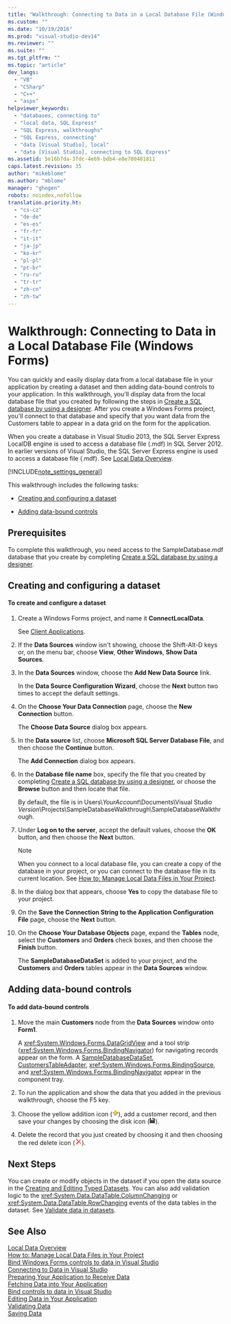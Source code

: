 ```yaml
---
title: "Walkthrough: Connecting to Data in a Local Database File (Windows Forms) | Microsoft Docs"
ms.custom: ""
ms.date: "10/19/2016"
ms.prod: "visual-studio-dev14"
ms.reviewer: ""
ms.suite: ""
ms.tgt_pltfrm: ""
ms.topic: "article"
dev_langs: 
  - "VB"
  - "CSharp"
  - "C++"
  - "aspx"
helpviewer_keywords: 
  - "databases, connecting to"
  - "local data, SQL Express"
  - "SQL Express, walkthroughs"
  - "SQL Express, connecting"
  - "data [Visual Studio], local"
  - "data [Visual Studio], connecting to SQL Express"
ms.assetid: 5e16b7da-3fdc-4e69-bdb4-e8e700481811
caps.latest.revision: 35
author: "mikeblome"
ms.author: "mblome"
manager: "ghogen"
robots: noindex,nofollow
translation.priority.ht: 
  - "cs-cz"
  - "de-de"
  - "es-es"
  - "fr-fr"
  - "it-it"
  - "ja-jp"
  - "ko-kr"
  - "pl-pl"
  - "pt-br"
  - "ru-ru"
  - "tr-tr"
  - "zh-cn"
  - "zh-tw"
---
```

# Walkthrough: Connecting to Data in a Local Database File (Windows Forms)
You can quickly and easily display data from a local database file in your application by creating a dataset and then adding data-bound controls to your application. In this walkthrough, you'll display data from the local database file that you created by following the steps in [Create a SQL database by using a designer](../data-tools/create-a-sql-database-by-using-a-designer.md). After you create a Windows Forms project, you'll connect to that database and specify that you want data from the Customers table to appear in a data grid on the form for the application.  
  
 When you create a database in Visual Studio 2013, the SQL Server Express LocalDB engine is used to access a database file (.mdf) in SQL Server 2012. In earlier versions of Visual Studio, the SQL Server Express engine is used to access a database file (.mdf). See [Local Data Overview](../data-tools/local-data-overview.md).  
  
 [!INCLUDE[note_settings_general](../data-tools/includes/note_settings_general_md.md)]  
  
 This walkthrough includes the following tasks:  
  
-   [Creating and configuring a dataset](../data-tools/walkthrough-connecting-to-data-in-a-local-database-file-windows-forms.md#BKMK_CreateDataset)  
  
-   [Adding data-bound controls](../data-tools/walkthrough-connecting-to-data-in-a-local-database-file-windows-forms.md#BKMK_AddCtrls)  
  
## Prerequisites  
 To complete this walkthrough, you need access to the SampleDatabase.mdf database that you create by completing [Create a SQL database by using a designer](../data-tools/create-a-sql-database-by-using-a-designer.md).  
  
##  <a name="BKMK_CreateDataset"></a> Creating and configuring a dataset  
  
#### To create and configure a dataset  
  
1.  Create a Windows Forms project, and name it **ConnectLocalData**.  
  
     See [Client Applications](../Topic/Developing%20Client%20Applications%20with%20the%20.NET%20Framework.md).  
  
2.  If the **Data Sources** window isn't showing, choose the Shift-Alt-D keys or, on the menu bar, choose **View**, **Other Windows**, **Show Data Sources**.  
  
3.  In the **Data Sources** window, choose the **Add New Data Source** link.  
  
     In the **Data Source Configuration Wizard**, choose the **Next** button two times to accept the default settings.  
  
4.  On the **Choose Your Data Connection** page, choose the **New Connection** button.  
  
     The **Choose Data Source** dialog box appears.  
  
5.  In the **Data source** list, choose **Microsoft SQL Server Database File**, and then choose the **Continue** button.  
  
     The **Add Connection** dialog box appears.  
  
6.  In the **Database file name** box, specify the file that you created by completing [Create a SQL database by using a designer](../data-tools/create-a-sql-database-by-using-a-designer.md), or choose the **Browse** button and then locate that file.  
  
     By default, the file is in Users\\*YourAccount*\Documents\Visual Studio *Version*\Projects\SampleDatabaseWalkthrough\SampleDatabaseWalkthrough.  
  
7.  Under **Log on to the server**, accept the default values, choose the **OK** button, and then choose the **Next** button.  
  
    > [!NOTE]
    >  When you connect to a local database file, you can create a copy of the database in your project, or you can connect to the database file in its current location. See [How to: Manage Local Data Files in Your Project](../data-tools/how-to-manage-local-data-files-in-your-project.md).  
  
8.  In the dialog box that appears, choose **Yes** to copy the database file to your project.  
  
9. On the **Save the Connection String to the Application Configuration File** page, choose the **Next** button.  
  
10. On the **Choose Your Database Objects** page, expand the **Tables** node, select the **Customers** and **Orders** check boxes, and then choose the **Finish** button.  
  
     The **SampleDatabaseDataSet** is added to your project, and the **Customers** and **Orders** tables appear in the **Data Sources** window.  
  
##  <a name="BKMK_AddCtrls"></a> Adding data-bound controls  
  
#### To add data-bound controls  
  
1.  Move the main **Customers** node from the **Data Sources** window onto **Form1**.  
  
     A <xref:System.Windows.Forms.DataGridView> and a tool strip (<xref:System.Windows.Forms.BindingNavigator>) for navigating records appear on the form. A [SampleDatabaseDataSet](../data-tools/dataset-tools-in-visual-studio.md), [CustomersTableAdapter](../data-tools/tableadapter-overview.md), <xref:System.Windows.Forms.BindingSource>, and <xref:System.Windows.Forms.BindingNavigator> appear in the component tray.  
  
2.  To run the application and show the data that you added in the previous walkthrough, choose the F5 key.  
  
3.  Choose the yellow addition icon (![Add button in Windows Form](../data-tools/media/addrecord.png "AddRecord")), add a customer record, and then save your changes by choosing the disk icon (![Save button in Windows Form](../data-tools/media/saveinwf.png "SaveInWF")).  
  
4.  Delete the record that you just created by choosing it and then choosing the red delete icon (![Delete button in Windows Form](../data-tools/media/deleterecord.png "DeleteRecord")).  
  
## Next Steps  
 You can create or modify objects in the dataset if you open the data source in the [Creating and Editing Typed Datasets](../data-tools/creating-and-editing-typed-datasets.md). You can also add validation logic to the <xref:System.Data.DataTable.ColumnChanging> or <xref:System.Data.DataTable.RowChanging> events of the data tables in the dataset. See [Validate data in datasets](../data-tools/validate-data-in-datasets.md).  
  
## See Also  
 [Local Data Overview](../data-tools/local-data-overview.md)   
 [How to: Manage Local Data Files in Your Project](../data-tools/how-to-manage-local-data-files-in-your-project.md)   
 [Bind Windows Forms controls to data in Visual Studio](../data-tools/bind-windows-forms-controls-to-data-in-visual-studio.md)   
 [Connecting to Data in Visual Studio](../data-tools/connecting-to-data-in-visual-studio.md)   
 [Preparing Your Application to Receive Data](../Topic/Preparing%20Your%20Application%20to%20Receive%20Data.md)   
 [Fetching Data into Your Application](../data-tools/fetching-data-into-your-application.md)   
 [Bind controls to data in Visual Studio](../data-tools/bind-controls-to-data-in-visual-studio.md)   
 [Editing Data in Your Application](../data-tools/editing-data-in-your-application.md)   
 [Validating Data](../Topic/Validating%20Data.md)   
 [Saving Data](../data-tools/saving-data.md)